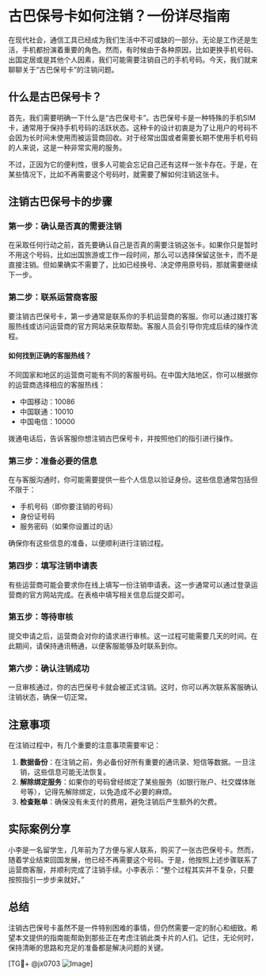# 古巴保号卡如何注销？一份详尽指南

在现代社会，通信工具已经成为我们生活中不可或缺的一部分。无论是工作还是生活，手机都扮演着重要的角色。然而，有时候由于各种原因，比如更换手机号码、出国定居或是其他个人因素，我们可能需要注销自己的手机号码。今天，我们就来聊聊关于“古巴保号卡”的注销问题。

## 什么是古巴保号卡？

首先，我们需要明确一下什么是“古巴保号卡”。古巴保号卡是一种特殊的手机SIM卡，通常用于保持手机号码的活跃状态。这种卡的设计初衷是为了让用户的号码不会因为长时间未使用而被运营商回收。对于经常出国或者需要长期不使用手机号码的人来说，这是一种非常实用的服务。

不过，正因为它的便利性，很多人可能会忘记自己还有这样一张卡存在。于是，在某些情况下，比如不再需要这个号码时，就需要了解如何注销这张卡。

## 注销古巴保号卡的步骤

### 第一步：确认是否真的需要注销

在采取任何行动之前，首先要确认自己是否真的需要注销这张卡。如果你只是暂时不用这个号码，比如出国旅游或工作一段时间，那么可以选择保留这张卡，而不是直接注销。但如果确实不需要了，比如已经换号、决定停用原号码，那就需要继续下一步。

### 第二步：联系运营商客服

要注销古巴保号卡，第一步通常是联系你的手机运营商的客服。你可以通过拨打客服热线或访问运营商的官方网站来获取帮助。客服人员会引导你完成后续的操作流程。

#### 如何找到正确的客服热线？
不同国家和地区的运营商可能有不同的客服号码。在中国大陆地区，你可以根据你的运营商选择相应的客服热线：
- 中国移动：10086
- 中国联通：10010
- 中国电信：10000

拨通电话后，告诉客服你想注销古巴保号卡，并按照他们的指引进行操作。

### 第三步：准备必要的信息

在与客服沟通时，你可能需要提供一些个人信息以验证身份。这些信息通常包括但不限于：
- 手机号码（即你要注销的号码）
- 身份证号码
- 服务密码（如果你设置过的话）

确保你有这些信息的准备，以便顺利进行注销过程。

### 第四步：填写注销申请表

有些运营商可能会要求你在线上填写一份注销申请表。这一步通常可以通过登录运营商的官方网站完成。在表格中填写相关信息后提交即可。

### 第五步：等待审核

提交申请之后，运营商会对你的请求进行审核。这一过程可能需要几天的时间。在此期间，请保持通讯畅通，以便客服能够及时联系到你。

### 第六步：确认注销成功

一旦审核通过，你的古巴保号卡就会被正式注销。这时，你可以再次联系客服确认注销状态，确保一切正常。

## 注意事项

在注销过程中，有几个重要的注意事项需要牢记：
1. **数据备份**：在注销之前，务必备份好所有重要的通讯录、短信等数据。一旦注销，这些信息可能无法恢复。
2. **解除绑定服务**：如果你的号码曾经绑定了某些服务（如银行账户、社交媒体账号等），记得先解除绑定，以免造成不必要的麻烦。
3. **检查账单**：确保没有未支付的费用，避免注销后产生额外的欠费。

## 实际案例分享

小李是一名留学生，几年前为了方便与家人联系，购买了一张古巴保号卡。然而，随着学业结束回国发展，他已经不再需要这个号码。于是，他按照上述步骤联系了运营商客服，并顺利完成了注销手续。小李表示：“整个过程其实并不复杂，只要按照指引一步步来就好。”

## 总结

注销古巴保号卡虽然不是一件特别困难的事情，但仍然需要一定的耐心和细致。希望本文提供的指南能帮助到那些正在考虑注销此类卡片的人们。记住，无论何时，保持清晰的思路和充足的准备都是解决问题的关键。

[TG💪+ @jx0703 ![Image](https://github.com/user-attachments/assets/dbca1d08-cadb-493c-b0ec-ad6f7a83f270)]